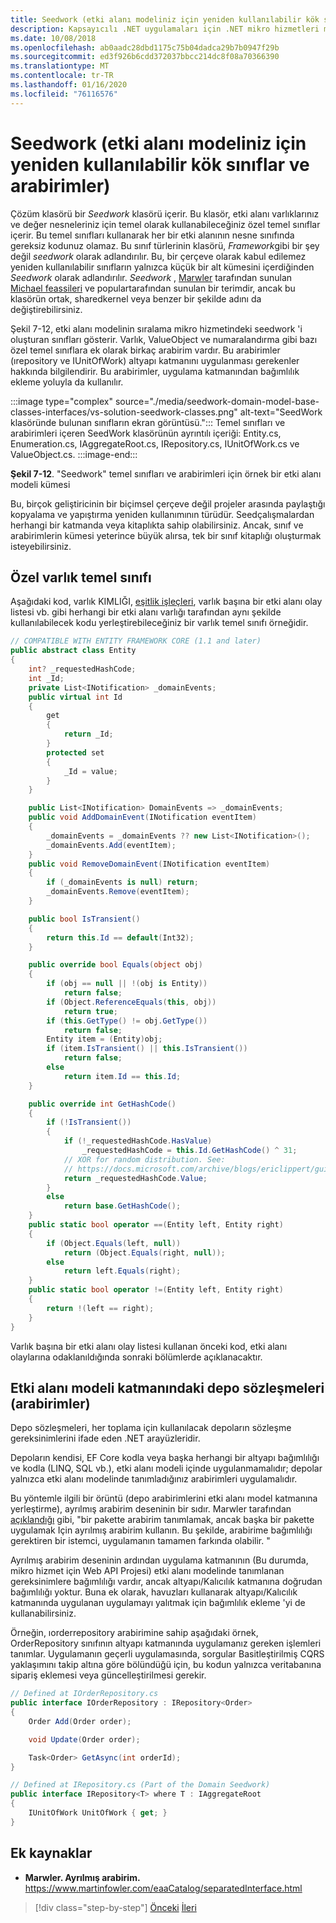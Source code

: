```yaml
---
title: Seedwork (etki alanı modeliniz için yeniden kullanılabilir kök sınıflar ve arabirimler)
description: Kapsayıcılı .NET uygulamaları için .NET mikro hizmetleri mimarisi | DDD tabanlı bir etki alanı modeline yönelik uygulamayı başlatmak için başlangıç noktası olarak seedwork kavramını kullanın.
ms.date: 10/08/2018
ms.openlocfilehash: ab0aadc28dbd1175c75b04dadca29b7b0947f29b
ms.sourcegitcommit: ed3f926b6cdd372037bbcc214dc8f08a70366390
ms.translationtype: MT
ms.contentlocale: tr-TR
ms.lasthandoff: 01/16/2020
ms.locfileid: "76116576"
---
```

# <a name="seedwork-reusable-base-classes-and-interfaces-for-your-domain-model"></a>Seedwork (etki alanı modeliniz için yeniden kullanılabilir kök sınıflar ve arabirimler)

Çözüm klasörü bir *Seedwork* klasörü içerir. Bu klasör, etki alanı varlıklarınız ve değer nesneleriniz için temel olarak kullanabileceğiniz özel temel sınıflar içerir. Bu temel sınıfları kullanarak her bir etki alanının nesne sınıfında gereksiz kodunuz olamaz. Bu sınıf türlerinin klasörü, *Framework*gibi bir şey değil *seedwork* olarak adlandırılır. Bu, bir çerçeve olarak kabul edilemez yeniden kullanılabilir sınıfların yalnızca küçük bir alt kümesini içerdiğinden *Seedwork* olarak adlandırılır. *Seedwork* , [Marwler](https://martinfowler.com/bliki/Seedwork.html) tarafından sunulan [Michael feassileri](https://www.artima.com/forums/flat.jsp?forum=106&thread=8826) ve populartarafından sunulan bir terimdir, ancak bu klasörün ortak, sharedkernel veya benzer bir şekilde adını da değiştirebilirsiniz.

Şekil 7-12, etki alanı modelinin sıralama mikro hizmetindeki seedwork 'i oluşturan sınıfları gösterir. Varlık, ValueObject ve numaralandırma gibi bazı özel temel sınıflara ek olarak birkaç arabirim vardır. Bu arabirimler (ırepository ve IUnitOfWork) altyapı katmanını uygulanması gerekenler hakkında bilgilendirir. Bu arabirimler, uygulama katmanından bağımlılık ekleme yoluyla da kullanılır.

:::image type="complex" source="./media/seedwork-domain-model-base-classes-interfaces/vs-solution-seedwork-classes.png" alt-text="SeedWork klasöründe bulunan sınıfların ekran görüntüsü.":::
Temel sınıfları ve arabirimleri içeren SeedWork klasörünün ayrıntılı içeriği: Entity.cs, Enumeration.cs, IAggregateRoot.cs, IRepository.cs, IUnitOfWork.cs ve ValueObject.cs.
:::image-end:::

**Şekil 7-12**. "Seedwork" temel sınıfları ve arabirimleri için örnek bir etki alanı modeli kümesi

Bu, birçok geliştiricinin bir biçimsel çerçeve değil projeler arasında paylaştığı kopyalama ve yapıştırma yeniden kullanımının türüdür. Seedçalışmalardan herhangi bir katmanda veya kitaplıkta sahip olabilirsiniz. Ancak, sınıf ve arabirimlerin kümesi yeterince büyük alırsa, tek bir sınıf kitaplığı oluşturmak isteyebilirsiniz.

## <a name="the-custom-entity-base-class"></a>Özel varlık temel sınıfı

Aşağıdaki kod, varlık KIMLIĞI, [eşitlik işleçleri](../../../csharp/language-reference/operators/equality-operators.md), varlık başına bir etki alanı olay listesi vb. gibi herhangi bir etki alanı varlığı tarafından aynı şekilde kullanılabilecek kodu yerleştirebileceğiniz bir varlık temel sınıfı örneğidir.

```csharp
// COMPATIBLE WITH ENTITY FRAMEWORK CORE (1.1 and later)
public abstract class Entity
{
    int? _requestedHashCode;
    int _Id;
    private List<INotification> _domainEvents;
    public virtual int Id
    {
        get
        {
            return _Id;
        }
        protected set
        {
            _Id = value;
        }
    }

    public List<INotification> DomainEvents => _domainEvents;
    public void AddDomainEvent(INotification eventItem)
    {
        _domainEvents = _domainEvents ?? new List<INotification>();
        _domainEvents.Add(eventItem);
    }
    public void RemoveDomainEvent(INotification eventItem)
    {
        if (_domainEvents is null) return;
        _domainEvents.Remove(eventItem);
    }

    public bool IsTransient()
    {
        return this.Id == default(Int32);
    }

    public override bool Equals(object obj)
    {
        if (obj == null || !(obj is Entity))
            return false;
        if (Object.ReferenceEquals(this, obj))
            return true;
        if (this.GetType() != obj.GetType())
            return false;
        Entity item = (Entity)obj;
        if (item.IsTransient() || this.IsTransient())
            return false;
        else
            return item.Id == this.Id;
    }

    public override int GetHashCode()
    {
        if (!IsTransient())
        {
            if (!_requestedHashCode.HasValue)
                _requestedHashCode = this.Id.GetHashCode() ^ 31;
            // XOR for random distribution. See:
            // https://docs.microsoft.com/archive/blogs/ericlippert/guidelines-and-rules-for-gethashcode
            return _requestedHashCode.Value;
        }
        else
            return base.GetHashCode();
    }
    public static bool operator ==(Entity left, Entity right)
    {
        if (Object.Equals(left, null))
            return (Object.Equals(right, null));
        else
            return left.Equals(right);
    }
    public static bool operator !=(Entity left, Entity right)
    {
        return !(left == right);
    }
}
```

Varlık başına bir etki alanı olay listesi kullanan önceki kod, etki alanı olaylarına odaklanıldığında sonraki bölümlerde açıklanacaktır.

## <a name="repository-contracts-interfaces-in-the-domain-model-layer"></a>Etki alanı modeli katmanındaki depo sözleşmeleri (arabirimler)

Depo sözleşmeleri, her toplama için kullanılacak depoların sözleşme gereksinimlerini ifade eden .NET arayüzleridir.

Depoların kendisi, EF Core kodla veya başka herhangi bir altyapı bağımlılığı ve kodla (LINQ, SQL vb.), etki alanı modeli içinde uygulanmamalıdır; depolar yalnızca etki alanı modelinde tanımladığınız arabirimleri uygulamalıdır.

Bu yöntemle ilgili bir örüntü (depo arabirimlerini etki alanı model katmanına yerleştirme), ayrılmış arabirim deseninin bir sıdır. Marwler tarafından [açıklandığı](https://www.martinfowler.com/eaaCatalog/separatedInterface.html) gibi, "bir pakette arabirim tanımlamak, ancak başka bir pakette uygulamak Için ayrılmış arabirim kullanın. Bu şekilde, arabirime bağımlılığı gerektiren bir istemci, uygulamanın tamamen farkında olabilir. "

Ayrılmış arabirim deseninin ardından uygulama katmanının (Bu durumda, mikro hizmet için Web API Projesi) etki alanı modelinde tanımlanan gereksinimlere bağımlılığı vardır, ancak altyapı/Kalıcılık katmanına doğrudan bağımlılığı yoktur. Buna ek olarak, havuzları kullanarak altyapı/Kalıcılık katmanında uygulanan uygulamayı yalıtmak için bağımlılık ekleme 'yi de kullanabilirsiniz.

Örneğin, ıorderrepository arabirimine sahip aşağıdaki örnek, OrderRepository sınıfının altyapı katmanında uygulamanız gereken işlemleri tanımlar. Uygulamanın geçerli uygulamasında, sorgular Basitleştirilmiş CQRS yaklaşımını takip altına göre bölündüğü için, bu kodun yalnızca veritabanına sipariş eklemesi veya güncelleştirilmesi gerekir.

```csharp
// Defined at IOrderRepository.cs
public interface IOrderRepository : IRepository<Order>
{
    Order Add(Order order);

    void Update(Order order);

    Task<Order> GetAsync(int orderId);
}

// Defined at IRepository.cs (Part of the Domain Seedwork)
public interface IRepository<T> where T : IAggregateRoot
{
    IUnitOfWork UnitOfWork { get; }
}
```

## <a name="additional-resources"></a>Ek kaynaklar

- **Marwler. Ayrılmış arabirim.** \
  <https://www.martinfowler.com/eaaCatalog/separatedInterface.html>

>[!div class="step-by-step"]
>[Önceki](net-core-microservice-domain-model.md)
>[İleri](implement-value-objects.md)
